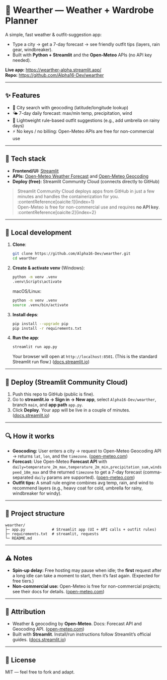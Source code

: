 

# 🧥 Wearther — Weather + Wardrobe Planner

A simple, fast weather & outfit-suggestion app:
- Type a city → get a 7-day forecast → see friendly outfit tips (layers, rain gear, windbreaker).
- Built with **Python + Streamlit** and the **Open-Meteo** APIs (no API key needed).

**Live app:** https://wearther-alpha.streamlit.app/  
**Repo:** https://github.com/Alpha16-Dev/wearther

---

## ✨ Features

- 🔎 City search with geocoding (latitude/longitude lookup)
- 🌤️ 7-day daily forecast: max/min temp, precipitation, wind
- 🧠 Lightweight rule-based outfit suggestions (e.g., add umbrella on rainy days)
- ⚡ No keys / no billing: Open-Meteo APIs are free for non-commercial use

---

## 🧰 Tech stack

- **Frontend/UI:** [Streamlit](https://pypi.org/project/streamlit/)  
- **APIs:** [Open-Meteo Weather Forecast](https://open-meteo.com/en/docs) and [Open-Meteo Geocoding](https://open-meteo.com/en/docs/geocoding-api)  
- **Deploy (free):** Streamlit Community Cloud (connects directly to GitHub)  

> Streamlit Community Cloud deploys apps from GitHub in just a few minutes and handles the containerization for you. :contentReference[oaicite:1]{index=1}  
> Open-Meteo is free for non-commercial use and requires **no API key**. :contentReference[oaicite:2]{index=2}

---

## 🧪 Local development

1. **Clone**:
   ```bash
   git clone https://github.com/Alpha16-Dev/wearther.git
   cd wearther


2. **Create & activate venv** (Windows):

   ```bash
   python -m venv .venv
   .venv\Scripts\activate
   ```

   macOS/Linux:

   ```bash
   python -m venv .venv
   source .venv/bin/activate
   ```

3. **Install deps**:

   ```bash
   pip install --upgrade pip
   pip install -r requirements.txt
   ```

4. **Run the app**:

   ```bash
   streamlit run app.py
   ```

   Your browser will open at `http://localhost:8501`. (This is the standard Streamlit run flow.) ([docs.streamlit.io][2])

---

## 🚀 Deploy (Streamlit Community Cloud)

1. Push this repo to GitHub (public is fine).
2. Go to **streamlit.io → Sign in → New app**, select `Alpha16-Dev/wearther`, branch `main`, and **app path** `app.py`.
3. Click **Deploy**. Your app will be live in a couple of minutes. ([docs.streamlit.io][3])

---

## 🔍 How it works

* **Geocoding:** User enters a city → request to Open-Meteo Geocoding API → returns `lat`, `lon`, and the `timezone`. ([open-meteo.com][4])
* **Forecast:** Use Open-Meteo **Forecast API** with `daily=temperature_2m_max,temperature_2m_min,precipitation_sum,windspeed_10m_max` and the returned `timezone` to get a 7-day forecast (comma-separated `daily` params are supported). ([open-meteo.com][5])
* **Outfit tips:** A small rule engine combines avg temp, rain, and wind to recommend layers (e.g., heavy coat for cold, umbrella for rainy, windbreaker for windy).

---

## 📁 Project structure

```
wearther/
├─ app.py            # Streamlit app (UI + API calls + outfit rules)
├─ requirements.txt  # streamlit, requests
└─ README.md
```

---

## ⚠️ Notes

* **Spin-up delay:** Free hosting may pause when idle; the **first** request after a long idle can take a moment to start, then it’s fast again. (Expected for free tiers.)
* **Non-commercial use:** Open-Meteo is free for non-commercial projects; see their docs for details. ([open-meteo.com][6])

---

## 📝 Attribution

* Weather & geocoding by **Open-Meteo**. Docs: Forecast API and Geocoding API. ([open-meteo.com][5])
* Built with **Streamlit**. Install/run instructions follow Streamlit’s official guides. ([docs.streamlit.io][2])

---

## 📜 License

MIT — feel free to fork and adapt.


[1]: https://docs.streamlit.io/deploy/streamlit-community-cloud "Streamlit Community Cloud"
[2]: https://docs.streamlit.io/get-started/installation "Install Streamlit"
[3]: https://docs.streamlit.io/deploy/streamlit-community-cloud/deploy-your-app "Prep and deploy your app on Community Cloud"
[4]: https://open-meteo.com/en/docs/geocoding-api "Geocoding API | Open-Meteo.com"
[5]: https://open-meteo.com/en/docs "Weather Forecast API - Open-Meteo.com"
[6]: https://open-meteo.com/ "Open-Meteo.com: 🌤️ Free Open-Source Weather API"
